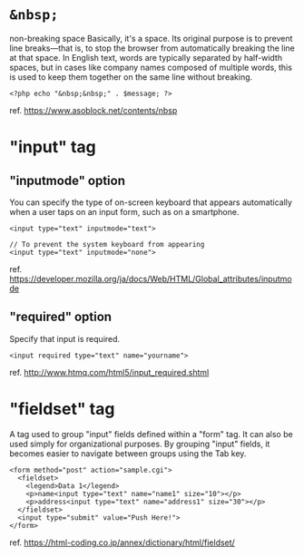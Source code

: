 # `&nbsp;`
non-breaking space
Basically, it's a space.
Its original purpose is to prevent line breaks—that is, to stop the browser from automatically breaking the line at that space.
In English text, words are typically separated by half-width spaces, but in cases like company names composed of multiple words, this is used to keep them together on the same line without breaking.
```
<?php echo "&nbsp;&nbsp;" . $message; ?>
```
ref. https://www.asoblock.net/contents/nbsp

# "input" tag
## "inputmode" option
You can specify the type of on-screen keyboard that appears automatically when a user taps on an input form, such as on a smartphone.
```
<input type="text" inputmode="text">

// To prevent the system keyboard from appearing
<input type="text" inputmode="none">
```
ref. https://developer.mozilla.org/ja/docs/Web/HTML/Global_attributes/inputmode

## "required" option
Specify that input is required.
```
<input required type="text" name="yourname"> 
```
ref. http://www.htmq.com/html5/input_required.shtml

# "fieldset" tag
A tag used to group "input" fields defined within a "form" tag.
It can also be used simply for organizational purposes.
By grouping "input" fields, it becomes easier to navigate between groups using the Tab key.
```
<form method="post" action="sample.cgi">
  <fieldset>
    <legend>Data 1</legend>
    <p>name<input type="text" name="name1" size="10"></p>
    <p>address<input type="text" name="address1" size="30"></p>
  </fieldset>
  <input type="submit" value="Push Here!">
</form>
```
ref. https://html-coding.co.jp/annex/dictionary/html/fieldset/